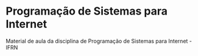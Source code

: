 # Programação de Sistemas para Internet

Material de aula da disciplina de Programação de Sistemas para Internet - IFRN
